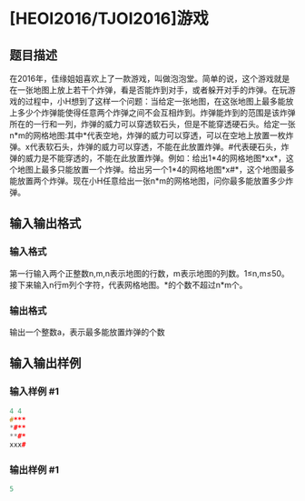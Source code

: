 # [HEOI2016/TJOI2016]游戏

## 题目描述

在2016年，佳缘姐姐喜欢上了一款游戏，叫做泡泡堂。简单的说，这个游戏就是在一张地图上放上若干个炸弹，看是否能炸到对手，或者躲开对手的炸弹。在玩游戏的过程中，小H想到了这样一个问题：当给定一张地图，在这张地图上最多能放上多少个炸弹能使得任意两个炸弹之间不会互相炸到。炸弹能炸到的范围是该炸弹所在的一行和一列，炸弹的威力可以穿透软石头，但是不能穿透硬石头。给定一张n\*m的网格地图:其中\*代表空地，炸弹的威力可以穿透，可以在空地上放置一枚炸弹。x代表软石头，炸弹的威力可以穿透，不能在此放置炸弹。#代表硬石头，炸弹的威力是不能穿透的，不能在此放置炸弹。例如：给出1\*4的网格地图\*xx\*，这个地图上最多只能放置一个炸弹。给出另一个1\*4的网格地图\*x#\*，这个地图最多能放置两个炸弹。现在小H任意给出一张n\*m的网格地图，问你最多能放置多少炸弹。

## 输入输出格式

### 输入格式

第一行输入两个正整数n,m,n表示地图的行数，m表示地图的列数。1≤n,m≤50。接下来输入n行m列个字符，代表网格地图。\*的个数不超过n\*m个。

### 输出格式

输出一个整数a，表示最多能放置炸弹的个数

## 输入输出样例

### 输入样例 #1

```cpp
4 4
#***
*#**
**#*
xxx#
```


### 输出样例 #1

```cpp
5
```


